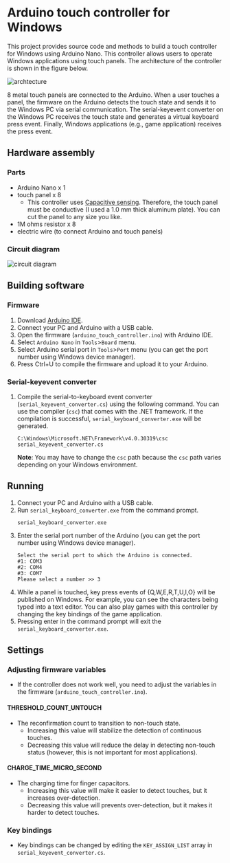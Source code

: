 # Arduino touch controller for Windows
This project provides source code and methods to build a touch controller for Windows using Arduino Nano. This controller allows users to operate Windows applications using touch panels. The architecture of the controller is shown in the figure below.

![archtecture](https://user-images.githubusercontent.com/4375451/236595483-032ebebf-071c-4ff7-b14a-1e42987d9b72.png) 

8 metal touch panels are connected to the Arduino. When a user touches a panel, the firmware on the Arduino detects the touch state and sends it to the Windows PC via serial communication. The serial-keyevent converter on the Windows PC receives the touch state and generates a virtual keyboard press event. Finally, Windows applications (e.g., game application) receives the press event.

## Hardware assembly
### Parts
* Arduino Nano x 1
* touch panel x 8
  * This controller uses [Capacitive sensing](https://en.wikipedia.org/wiki/Capacitive_sensing). Therefore, the touch panel must be conductive (I used a 1.0 mm thick aluminum plate). You can cut the panel to any size you like.
* 1M ohms resistor x 8
* electric wire (to connect Arduino and touch panels)

### Circuit diagram
![circuit diagram](https://user-images.githubusercontent.com/4375451/236595486-e8f42bc2-1add-4a36-a083-a25d42b087ab.png) 

## Building software
### Firmware
1. Download [Arduino IDE](https://www.arduino.cc/en/software).
2. Connect your PC and Arduino with a USB cable.
3. Open the firmware (`arduino_touch_controller.ino`) with Arduino IDE.
4. Select `Arduino Nano` in `Tools`>`Board` menu.
5. Select Arduino serial port in `Tools`>`Port` menu (you can get the port number using Windows device manager).
6. Press Ctrl+U to compile the firmware and upload it to your Arduino.

### Serial-keyevent converter
1. Compile the serial-to-keyboard event converter (`serial_keyevent_converter.cs`) using the following command. You can use the compiler (`csc`) that comes with the .NET framework. If the compilation is successful, `serial_keyboard_converter.exe` will be generated.

   ```
   C:\Windows\Microsoft.NET\Framework\v4.0.30319\csc serial_keyevent_converter.cs
   ```
   **Note**: You may have to change the `csc` path because the `csc` path varies depending on your Windows environment.

## Running
1. Connect your PC and Arduino with a USB cable.
2. Run `serial_keyboard_converter.exe` from the command prompt.
   ````
   serial_keyboard_converter.exe
   ````
3. Enter the serial port number of the Arduino (you can get the port number using Windows device manager).
   ```
   Select the serial port to which the Arduino is connected.
   #1: COM3
   #2: COM4
   #3: COM7
   Please select a number >> 3
   ````
4. While a panel is touched, key press events of {Q,W,E,R,T,U,I,O} will be published on Windows. For example, you can see the characters being typed into a text editor. You can also play games with this controller by changing the key bindings of the game application.
5. Pressing enter in the command prompt will exit the `serial_keyboard_converter.exe`.

## Settings
### Adjusting firmware variables
* If the controller does not work well, you need to adjust the variables in the firmware (`arduino_touch_controller.ino`).

#### THRESHOLD_COUNT_UNTOUCH
* The reconfirmation count to transition to non-touch state.
  * Increasing this value will stabilize the detection of continuous touches.
  * Decreasing this value will reduce the delay in detecting non-touch status (however, this is not important for most applications).

#### CHARGE_TIME_MICRO_SECOND
* The charging time for finger capacitors.
  * Increasing this value will make it easier to detect touches, but it increases over-detection.
  * Decreasing this value will prevents over-detection, but it makes it harder to detect touches.

### Key bindings
* Key bindings can be changed by editing the `KEY_ASSIGN_LIST` array in `serial_keyevent_converter.cs`.
